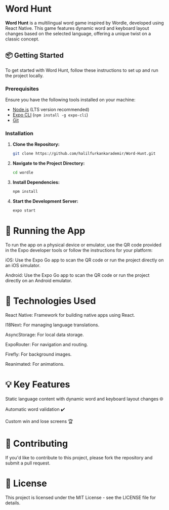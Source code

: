# Word Hunt

**Word Hunt** is a multilingual word game inspired by Wordle, developed using React Native. This game features dynamic word and keyboard layout changes based on the selected language, offering a unique twist on a classic concept.

## 📦 Getting Started

To get started with Word Hunt, follow these instructions to set up and run the project locally.

### Prerequisites

Ensure you have the following tools installed on your machine:
- [Node.js](https://nodejs.org/) (LTS version recommended)
- [Expo CLI](https://docs.expo.dev/get-started/installation/) (`npm install -g expo-cli`)
- [Git](https://git-scm.com/)

### Installation

1. **Clone the Repository:**

   ```bash
   git clone https://github.com/halilfurkankarademir/Word-Hunt.git
   
2. **Navigate to the Project Directory:**

   ```bash
   cd wordle

3. **Install Dependencies:**

   ```bash
   npm install

4. **Start the Development Server:**

   ```bash
   expo start

# 🚀 Running the App

To run the app on a physical device or emulator, use the QR code provided in the Expo developer tools or follow the instructions for your platform:

iOS: Use the Expo Go app to scan the QR code or run the project directly on an iOS simulator.

Android: Use the Expo Go app to scan the QR code or run the project directly on an Android emulator.

# 🔧 Technologies Used
React Native: Framework for building native apps using React.

I18Next: For managing language translations.

AsyncStorage: For local data storage.

ExpoRouter: For navigation and routing.

Firefly: For background images.

Reanimated: For animations.

# 💡 Key Features

Static language content with dynamic word and keyboard layout changes 🌐

Automatic word validation ✔️

Custom win and lose screens 🏆

# 🤝 Contributing
If you'd like to contribute to this project, please fork the repository and submit a pull request.

# 📜 License

This project is licensed under the MIT License - see the LICENSE file for details.
